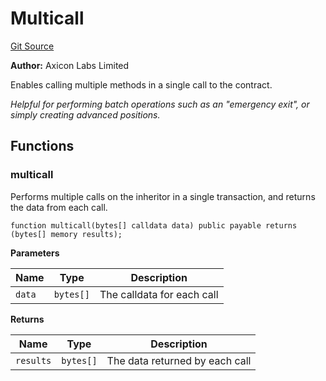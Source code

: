 # Multicall
[Git Source](https://github.com/code-423n4/2024-06-panoptic/blob/a868cbaf8b56e1739446f63a0ed03b03b5f60685/contracts/base/Multicall.sol)

**Author:**
Axicon Labs Limited

Enables calling multiple methods in a single call to the contract.

*Helpful for performing batch operations such as an "emergency exit", or simply creating advanced positions.*


## Functions
### multicall

Performs multiple calls on the inheritor in a single transaction, and returns the data from each call.


```solidity
function multicall(bytes[] calldata data) public payable returns (bytes[] memory results);
```
**Parameters**

|Name|Type|Description|
|----|----|-----------|
|`data`|`bytes[]`|The calldata for each call|

**Returns**

|Name|Type|Description|
|----|----|-----------|
|`results`|`bytes[]`|The data returned by each call|


